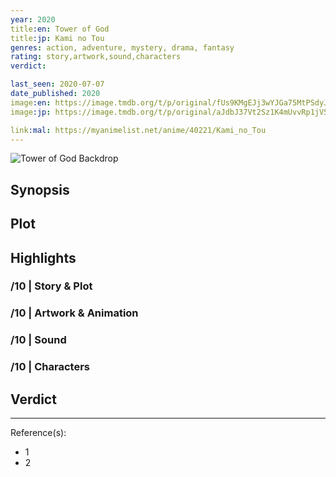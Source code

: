 ```yaml
---
year: 2020
title:en: Tower of God
title:jp: Kami no Tou
genres: action, adventure, mystery, drama, fantasy
rating: story,artwork,sound,characters
verdict:

last_seen: 2020-07-07
date_published: 2020
image:en: https://image.tmdb.org/t/p/original/fUs9KMgEJj3wYJGa75MtPSdyJXk.jpg
image:jp: https://image.tmdb.org/t/p/original/aJdbJ37Vt2Sz1K4mUvvRp1jV5uW.jpg

link:mal: https://myanimelist.net/anime/40221/Kami_no_Tou
---
```


![Tower of God Backdrop](https://image.tmdb.org/t/p/original/bkvkJyLqOk2ZbELDEukEAXEatrt.jpg)

## Synopsis

## Plot

## Highlights

### /10 | Story & Plot

### /10 | Artwork & Animation

### /10 | Sound

### /10 | Characters

## Verdict

<!-- SPOILERS -->

<!-- CLOSING -->

---
Reference(s):

- 1
- 2
